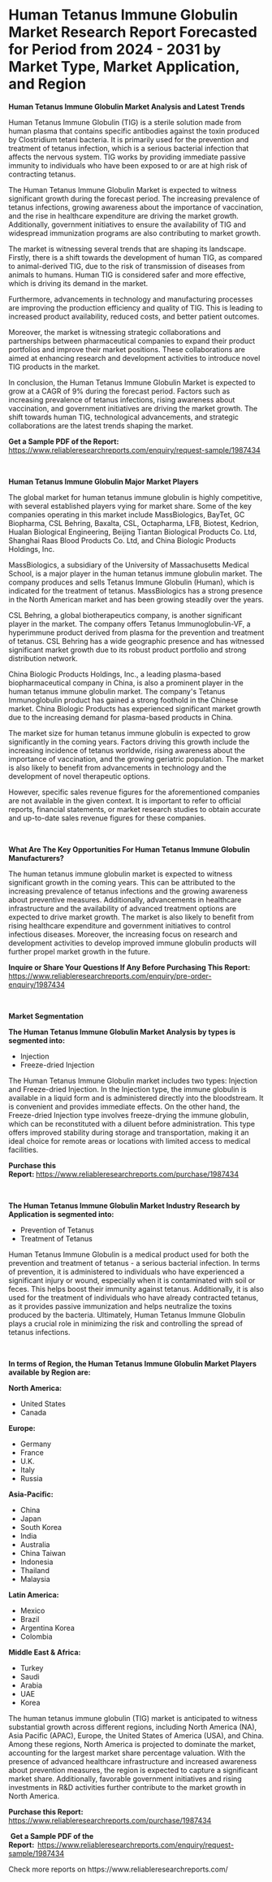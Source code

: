 <p><h1>Human Tetanus Immune Globulin Market Research Report Forecasted for Period from 2024 -  2031 by Market Type, Market Application, and Region</h1></p><p><strong>Human Tetanus Immune Globulin Market Analysis and Latest Trends</strong></p>
<p><p>Human Tetanus Immune Globulin (TIG) is a sterile solution made from human plasma that contains specific antibodies against the toxin produced by Clostridium tetani bacteria. It is primarily used for the prevention and treatment of tetanus infection, which is a serious bacterial infection that affects the nervous system. TIG works by providing immediate passive immunity to individuals who have been exposed to or are at high risk of contracting tetanus.</p><p>The Human Tetanus Immune Globulin Market is expected to witness significant growth during the forecast period. The increasing prevalence of tetanus infections, growing awareness about the importance of vaccination, and the rise in healthcare expenditure are driving the market growth. Additionally, government initiatives to ensure the availability of TIG and widespread immunization programs are also contributing to market growth.</p><p>The market is witnessing several trends that are shaping its landscape. Firstly, there is a shift towards the development of human TIG, as compared to animal-derived TIG, due to the risk of transmission of diseases from animals to humans. Human TIG is considered safer and more effective, which is driving its demand in the market.</p><p>Furthermore, advancements in technology and manufacturing processes are improving the production efficiency and quality of TIG. This is leading to increased product availability, reduced costs, and better patient outcomes.</p><p>Moreover, the market is witnessing strategic collaborations and partnerships between pharmaceutical companies to expand their product portfolios and improve their market positions. These collaborations are aimed at enhancing research and development activities to introduce novel TIG products in the market.</p><p>In conclusion, the Human Tetanus Immune Globulin Market is expected to grow at a CAGR of 9% during the forecast period. Factors such as increasing prevalence of tetanus infections, rising awareness about vaccination, and government initiatives are driving the market growth. The shift towards human TIG, technological advancements, and strategic collaborations are the latest trends shaping the market.</p></p>
<p><strong>Get a Sample PDF of the Report:&nbsp;</strong> <a href="https://www.reliableresearchreports.com/enquiry/request-sample/1987434">https://www.reliableresearchreports.com/enquiry/request-sample/1987434</a></p>
<p>&nbsp;</p>
<p><strong>Human Tetanus Immune Globulin Major Market Players</strong></p>
<p><p>The global market for human tetanus immune globulin is highly competitive, with several established players vying for market share. Some of the key companies operating in this market include MassBiologics, BayTet, GC Biopharma, CSL Behring, Baxalta, CSL, Octapharma, LFB, Biotest, Kedrion, Hualan Biological Engineering, Beijing Tiantan Biological Products Co. Ltd, Shanghai Raas Blood Products Co. Ltd, and China Biologic Products Holdings, Inc.</p><p>MassBiologics, a subsidiary of the University of Massachusetts Medical School, is a major player in the human tetanus immune globulin market. The company produces and sells Tetanus Immune Globulin (Human), which is indicated for the treatment of tetanus. MassBiologics has a strong presence in the North American market and has been growing steadily over the years.</p><p>CSL Behring, a global biotherapeutics company, is another significant player in the market. The company offers Tetanus Immunoglobulin-VF, a hyperimmune product derived from plasma for the prevention and treatment of tetanus. CSL Behring has a wide geographic presence and has witnessed significant market growth due to its robust product portfolio and strong distribution network.</p><p>China Biologic Products Holdings, Inc., a leading plasma-based biopharmaceutical company in China, is also a prominent player in the human tetanus immune globulin market. The company's Tetanus Immunoglobulin product has gained a strong foothold in the Chinese market. China Biologic Products has experienced significant market growth due to the increasing demand for plasma-based products in China.</p><p>The market size for human tetanus immune globulin is expected to grow significantly in the coming years. Factors driving this growth include the increasing incidence of tetanus worldwide, rising awareness about the importance of vaccination, and the growing geriatric population. The market is also likely to benefit from advancements in technology and the development of novel therapeutic options.</p><p>However, specific sales revenue figures for the aforementioned companies are not available in the given context. It is important to refer to official reports, financial statements, or market research studies to obtain accurate and up-to-date sales revenue figures for these companies.</p></p>
<p>&nbsp;</p>
<p><strong>What Are The Key Opportunities For Human Tetanus Immune Globulin Manufacturers?</strong></p>
<p><p>The human tetanus immune globulin market is expected to witness significant growth in the coming years. This can be attributed to the increasing prevalence of tetanus infections and the growing awareness about preventive measures. Additionally, advancements in healthcare infrastructure and the availability of advanced treatment options are expected to drive market growth. The market is also likely to benefit from rising healthcare expenditure and government initiatives to control infectious diseases. Moreover, the increasing focus on research and development activities to develop improved immune globulin products will further propel market growth in the future.</p></p>
<p><strong>Inquire or Share Your Questions If Any Before Purchasing This Report:</strong> <a href="https://www.reliableresearchreports.com/enquiry/pre-order-enquiry/1987434">https://www.reliableresearchreports.com/enquiry/pre-order-enquiry/1987434</a></p>
<p>&nbsp;</p>
<p><strong>Market Segmentation</strong></p>
<p><strong>The Human Tetanus Immune Globulin Market Analysis by types is segmented into:</strong></p>
<p><ul><li>Injection</li><li>Freeze-dried Injection</li></ul></p>
<p><p>The Human Tetanus Immune Globulin market includes two types: Injection and Freeze-dried Injection. In the Injection type, the immune globulin is available in a liquid form and is administered directly into the bloodstream. It is convenient and provides immediate effects. On the other hand, the Freeze-dried Injection type involves freeze-drying the immune globulin, which can be reconstituted with a diluent before administration. This type offers improved stability during storage and transportation, making it an ideal choice for remote areas or locations with limited access to medical facilities.</p></p>
<p><strong>Purchase this Report:&nbsp;</strong><a href="https://www.reliableresearchreports.com/purchase/1987434">https://www.reliableresearchreports.com/purchase/1987434</a></p>
<p>&nbsp;</p>
<p><strong>The Human Tetanus Immune Globulin Market Industry Research by Application is segmented into:</strong></p>
<p><ul><li>Prevention of Tetanus</li><li>Treatment of Tetanus</li></ul></p>
<p><p>Human Tetanus Immune Globulin is a medical product used for both the prevention and treatment of tetanus - a serious bacterial infection. In terms of prevention, it is administered to individuals who have experienced a significant injury or wound, especially when it is contaminated with soil or feces. This helps boost their immunity against tetanus. Additionally, it is also used for the treatment of individuals who have already contracted tetanus, as it provides passive immunization and helps neutralize the toxins produced by the bacteria. Ultimately, Human Tetanus Immune Globulin plays a crucial role in minimizing the risk and controlling the spread of tetanus infections.</p></p>
<p>&nbsp;</p>
<p><strong>In terms of Region, the Human Tetanus Immune Globulin Market Players available by Region are:</strong></p>
<p>
    <p> <strong> North America: </strong>
        <ul>
            <li>United States</li>
            <li>Canada</li>
        </ul>
        </p> 
    <p> <strong> Europe: </strong>
        <ul>
            <li>Germany</li>
            <li>France</li>
            <li>U.K.</li>
            <li>Italy</li>
            <li>Russia</li>
        </ul>
        </p> 
    <p> <strong> Asia-Pacific: </strong>
        <ul>
            <li>China</li>
            <li>Japan</li>
            <li>South Korea</li>
            <li>India</li>
            <li>Australia</li>
            <li>China Taiwan</li>
            <li>Indonesia</li>
            <li>Thailand</li>
            <li>Malaysia</li>
        </ul>
        </p> 
    <p> <strong> Latin America: </strong>
        <ul>
            <li>Mexico</li>
            <li>Brazil</li>
            <li>Argentina Korea</li>
            <li>Colombia</li>
        </ul>
        </p> 
    <p> <strong> Middle East & Africa: </strong>
        <ul>
            <li>Turkey</li>
            <li>Saudi</li>
            <li>Arabia</li>
            <li>UAE</li>
            <li>Korea</li>
        </ul>
    </p>
    </p>
<p><p>The human tetanus immune globulin (TIG) market is anticipated to witness substantial growth across different regions, including North America (NA), Asia Pacific (APAC), Europe, the United States of America (USA), and China. Among these regions, North America is projected to dominate the market, accounting for the largest market share percentage valuation. With the presence of advanced healthcare infrastructure and increased awareness about prevention measures, the region is expected to capture a significant market share. Additionally, favorable government initiatives and rising investments in R&D activities further contribute to the market growth in North America.</p></p>
<p><strong>Purchase this Report: </strong><a href="https://www.reliableresearchreports.com/purchase/1987434">https://www.reliableresearchreports.com/purchase/1987434</a></p>
<p>&nbsp;<strong>Get a Sample PDF of the Report:&nbsp;&nbsp;</strong><a href="https://www.reliableresearchreports.com/enquiry/request-sample/1987434">https://www.reliableresearchreports.com/enquiry/request-sample/1987434</a></p>
<p><strong></strong></p>
<p>Check more reports on https://www.reliableresearchreports.com/</p>